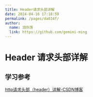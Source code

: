 ```yaml
---
title: Header请求头部详解
date: 2024-04-16 17:18:59
permalink: /pages/da034f/
author: 
  name: 泪伤荡
  link: https://github.com/gemini-ming
---
```

# Header 请求头部详解







## 学习参考

[http请求头部（header）详解-CSDN博客](https://blog.csdn.net/wq2008best/article/details/132731048)